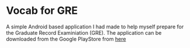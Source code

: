 # Vocab for GRE

A simple Android based application I had made to help myself prepare for the Graduate Record Examiniation (GRE). The application can be downloaded from the Google PlayStore from [here](https://play.google.com/store/apps/details?id=wordsforgre.landing)
